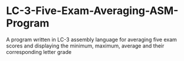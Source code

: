 # LC-3-Five-Exam-Averaging-ASM-Program
A program written in LC-3 assembly language for averaging five exam scores and displaying the minimum, maximum, average and their corresponding letter grade
